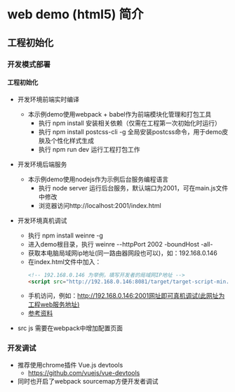 # web demo (html5) 简介

## 工程初始化

### 开发模式部署
#### 工程初始化
- 开发环境前端实时编译
    - 本示例demo使用webpack + babel作为前端模块化管理和打包工具
        - 执行 npm install 安装相关依赖（仅需在工程第一次初始化时运行）
        - 执行 npm install postcss-cli -g 全局安装postcss命令，用于demo皮肤及个性化样式生成
        - 执行 npm run dev 运行工程打包工作
- 开发环境后端服务
    - 本示例demo使用nodejs作为示例后台服务编程语言
        - 执行 node server 运行后台服务，默认端口为2001，可在main.js文件中修改
        - 浏览器访问http://localhost:2001/index.html

- 开发环境真机调试
	- 执行 npm install weinre -g
	- 进入demo根目录，执行 weinre --httpPort 2002 -boundHost -all-
	- 获取本电脑局域网ip地址(同一路由器网段也可以)，如：192.168.0.146
	- 在index.html文件中加入：
		``` html
		<!-- 192.168.0.146 为举例，填写开发者的局域网IP地址 --> 
		<script src="http://192.168.0.146:8081/target/target-script-min.js#anonymous"></script>
		```
	- 手机访问，例如：http://192.168.0.146:2001网址即可真机调试(此网址为工程web服务地址)
	- [参考资料](https://www.npmjs.com/package/weinre)


- src js 需要在webpack中增加配置页面

### 开发调试
- 推荐使用chrome插件 Vue.js devtools
	- https://github.com/vuejs/vue-devtools
- 同时也开启了webpack sourcemap方便开发者调试